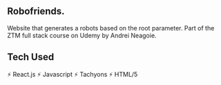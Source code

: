 ## Robofriends.

Website that generates a robots based on the root parameter. Part of the ZTM full stack course on Udemy by Andrei Neagoie.

## Tech Used

⚡️ React.js
⚡️ Javascript
⚡️ Tachyons
⚡️ HTML/5

